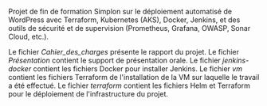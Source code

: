 Projet de fin de formation Simplon sur le déploiement automatisé de WordPress avec Terraform, Kubernetes (AKS), Docker, Jenkins, et des outils de sécurité et de supervision (Prometheus, Grafana, OWASP, Sonar Cloud, etc.).

Le fichier *Cahier_des_charges* présente le rapport du projet.
Le fichier *Présentation* contient le support de présentation orale.
Le fichier *jenkins-docker* contient les fichiers Docker pour installer Jenkins.
Le fichier *vm* contient les fichiers Terraform de l'installation de la VM sur laquelle le travail a été effectué.
Le fichier *terraform* contient les fichiers Helm et Terraform pour le déploiement de l'infrastructure du projet.
